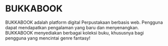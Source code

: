# BUKKABOOK
BUKKABOOK adalah platform digital Perpustakaan berbasis web. Pengguna dapat mendapatkan pengalaman yang baru dan menyenangkan. BUKKABOOK menyediakan berbagai koleksi buku, khususnya bagi pengguna yang mencintai genre fantasy!

